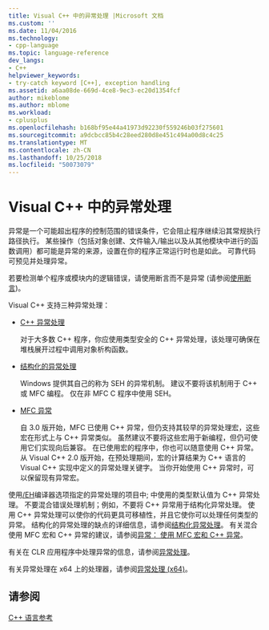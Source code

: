 ```yaml
---
title: Visual C++ 中的异常处理 |Microsoft 文档
ms.custom: ''
ms.date: 11/04/2016
ms.technology:
- cpp-language
ms.topic: language-reference
dev_langs:
- C++
helpviewer_keywords:
- try-catch keyword [C++], exception handling
ms.assetid: a6aa08de-669d-4ce8-9ec3-ec20d1354fcf
author: mikeblome
ms.author: mblome
ms.workload:
- cplusplus
ms.openlocfilehash: b168bf95e44a41973d92230f559246b03f275601
ms.sourcegitcommit: a9dcbcc85b4c28eed280d8e451c494a00d8c4c25
ms.translationtype: MT
ms.contentlocale: zh-CN
ms.lasthandoff: 10/25/2018
ms.locfileid: "50073079"
---
```

# <a name="exception-handling-in-visual-c"></a>Visual C++ 中的异常处理

异常是一个可能超出程序的控制范围的错误条件，它会阻止程序继续沿其常规执行路径执行。 某些操作（包括对象创建、文件输入/输出以及从其他模块中进行的函数调用）都可能是异常的来源，设置在你的程序正常运行时也是如此。 可靠代码可预见并处理异常。

若要检测单个程序或模块内的逻辑错误，请使用断言而不是异常 (请参阅[使用断言](/visualstudio/debugger/c-cpp-assertions))。

Visual C++ 支持三种异常处理：

- [C++ 异常处理](../cpp/cpp-exception-handling.md)

   对于大多数 C++ 程序，你应使用类型安全的 C++ 异常处理，该处理可确保在堆栈展开过程中调用对象析构函数。

- [结构化的异常处理](../cpp/structured-exception-handling-c-cpp.md)

   Windows 提供其自己的称为 SEH 的异常机制。 建议不要将该机制用于 C++ 或 MFC 编程。 仅在非 MFC C 程序中使用 SEH。

- [MFC 异常](../mfc/exception-handling-in-mfc.md)

   自 3.0 版开始，MFC 已使用 C++ 异常，但仍支持其较早的异常处理宏，这些宏在形式上与 C++ 异常类似。 虽然建议不要将这些宏用于新编程，但仍可使用它们实现向后兼容。 在已使用宏的程序中，你也可以随意使用 C++ 异常。 从 Visual C++ 2.0 版开始，在预处理期间，宏的计算结果为 C++ 语言的 Visual C++ 实现中定义的异常处理关键字。 当你开始使用 C++ 异常时，可以保留现有异常宏。

使用[/EH](../build/reference/eh-exception-handling-model.md)编译器选项指定的异常处理的项目中; 中使用的类型默认值为 C++ 异常处理。 不要混合错误处理机制；例如，不要将 C++ 异常用于结构化异常处理。 使用 C++ 异常处理可以使你的代码更具可移植性，并且它使你可以处理任何类型的异常。 结构化的异常处理的缺点的详细信息，请参阅[结构化异常处理](../cpp/structured-exception-handling-c-cpp.md)。 有关混合使用 MFC 宏和 C++ 异常的建议，请参阅[异常： 使用 MFC 宏和 C++ 异常](../mfc/exceptions-using-mfc-macros-and-cpp-exceptions.md)。

有关在 CLR 应用程序中处理异常的信息，请参阅[异常处理](../windows/exception-handling-cpp-component-extensions.md)。

有关异常处理在 x64 上的处理器，请参阅[异常处理 (x64)](../build/exception-handling-x64.md)。

## <a name="see-also"></a>请参阅

[C++ 语言参考](../cpp/cpp-language-reference.md)